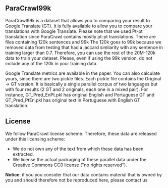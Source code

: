 ## ParaCrawl99k

ParaCrawl99k is a dataset that allows you to comparing your result to Google Translate (GT). It is fully available to allow you to compare your translations with 
Google Translate. Please note that we used Pt-pt translation since ParaCrawl contains mostly pt-pt translations. There are files containing 120k sentences and 99k
The 120k goes to 99k because we removed data from testing that had a jaccard similarity with any sentence in training larger than 0.7. Therefore, you can use the rest
of the 20M-120k data to train your dataset. Please, even if using the 99k version, do not include any of the 120k in your training data. 

Google Translate metrics are available in the paper. You can also calculate yours, since there are two pickle files. Each pickle file contains the Original -> GT version.
It is basically a single parallel corpus of two languages but with four results (2 GT and 2 originals, each one in a mixed pair). For instance, GT_Pred_EnPt.pkl has
original English and Portuguese GT and GT_Pred_PtEn.pkl has original text in Portuguese with English GT translation.


## License

We follow ParaCrawl license scheme. Therefore, these data are released under this licensing scheme:

- We do not own any of the text from which these data has been extracted.
- We license the actual packaging of these parallel data under the Creative Commons CC0 license ("no rights reserved").

**Notice**: if you you consider that our data contains material that is owned by you and should therefore not be reproduced here, please contact us
